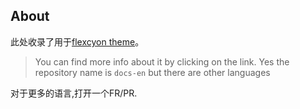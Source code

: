 ## About
此处收录了用于[flexcyon theme](https://github.com/bladeacer/flexcyon)。
> You can find more info about it by clicking on the link.
> Yes the repository name is `docs-en` but there are other languages

对于更多的语言,打开一个FR/PR.